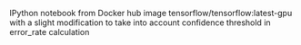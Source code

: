 IPython notebook from Docker hub image tensorflow/tensorflow:latest-gpu with a slight modification to take into account confidence threshold in error_rate calculation 
